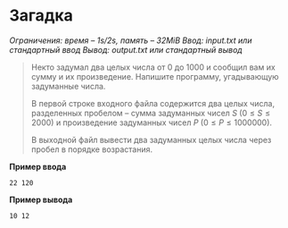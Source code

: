 # Загадка

*Ограничения: время – 1s/2s, память – 32MiB Ввод: input.txt или стандартный ввод Вывод: output.txt или стандартный вывод*

> Некто задумал два целых числа от 0 до 1000 и сообщил вам их сумму и их произведение. Напишите программу, угадывающую задуманные числа.
>
> В первой строке входного файла содержится два целых числа, разделенных пробелом – сумма задуманных чисел $S$ $(0 ≤ S ≤ 2000)$ и произведение задуманных чисел $P$ $(0 ≤ P ≤ 1000000)$.
>
> В выходной файл вывести два задуманных целых числа через пробел в порядке возрастания.

**Пример ввода**
```
22 120
```
**Пример вывода**
```
10 12
```
